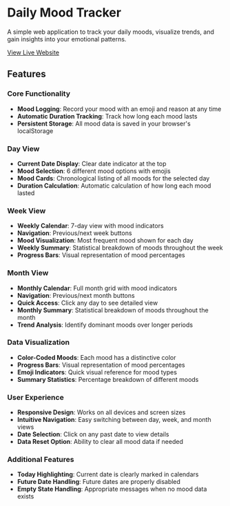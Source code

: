 # Daily Mood Tracker

A simple web application to track your daily moods, visualize trends, and gain insights into your emotional patterns.

<a href="https://learn.dipanshu.dev/daily-mood-tracker/">View Live Website</a>

## Features

### Core Functionality
- **Mood Logging**: Record your mood with an emoji and reason at any time
- **Automatic Duration Tracking**: Track how long each mood lasts
- **Persistent Storage**: All mood data is saved in your browser's localStorage

### Day View
- **Current Date Display**: Clear date indicator at the top
- **Mood Selection**: 6 different mood options with emojis
- **Mood Cards**: Chronological listing of all moods for the selected day
- **Duration Calculation**: Automatic calculation of how long each mood lasted

### Week View
- **Weekly Calendar**: 7-day view with mood indicators
- **Navigation**: Previous/next week buttons
- **Mood Visualization**: Most frequent mood shown for each day
- **Weekly Summary**: Statistical breakdown of moods throughout the week
- **Progress Bars**: Visual representation of mood percentages

### Month View
- **Monthly Calendar**: Full month grid with mood indicators
- **Navigation**: Previous/next month buttons
- **Quick Access**: Click any day to see detailed view
- **Monthly Summary**: Statistical breakdown of moods throughout the month
- **Trend Analysis**: Identify dominant moods over longer periods

### Data Visualization
- **Color-Coded Moods**: Each mood has a distinctive color
- **Progress Bars**: Visual representation of mood percentages
- **Emoji Indicators**: Quick visual reference for mood types
- **Summary Statistics**: Percentage breakdown of different moods

### User Experience
- **Responsive Design**: Works on all devices and screen sizes
- **Intuitive Navigation**: Easy switching between day, week, and month views
- **Date Selection**: Click on any past date to view details
- **Data Reset Option**: Ability to clear all mood data if needed

### Additional Features
- **Today Highlighting**: Current date is clearly marked in calendars
- **Future Date Handling**: Future dates are properly disabled
- **Empty State Handling**: Appropriate messages when no mood data exists
